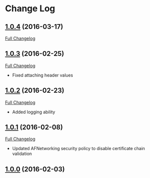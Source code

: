 # Change Log

## [1.0.4](https://github.com/raumfeld/RFFeatureToggle/tree/1.0.4) (2016-03-17)
[Full Changelog](https://github.com/raumfeld/RFFeatureToggle/compare/1.0.3...1.0.4)

## [1.0.3](https://github.com/raumfeld/RFFeatureToggle/tree/1.0.3) (2016-02-25)
[Full Changelog](https://github.com/raumfeld/RFFeatureToggle/compare/1.0.2...1.0.3)

* Fixed attaching header values

## [1.0.2](https://github.com/raumfeld/RFFeatureToggle/tree/1.0.2) (2016-02-23)
[Full Changelog](https://github.com/raumfeld/RFFeatureToggle/compare/1.0.1...1.0.2)

* Added logging ability

## [1.0.1](https://github.com/raumfeld/RFFeatureToggle/tree/1.0.1) (2016-02-08)
[Full Changelog](https://github.com/raumfeld/RFFeatureToggle/compare/1.0.0...1.0.1)

* Updated AFNetworking security policy to disable certificate chain validation

## [1.0.0](https://github.com/raumfeld/RFFeatureToggle/tree/1.0.0) (2016-02-03)
